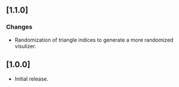 ## [1.1.0]

### Changes

- Randomization of triangle indices to generate a more randomized visulizer.

## [1.0.0]

- Initial release.